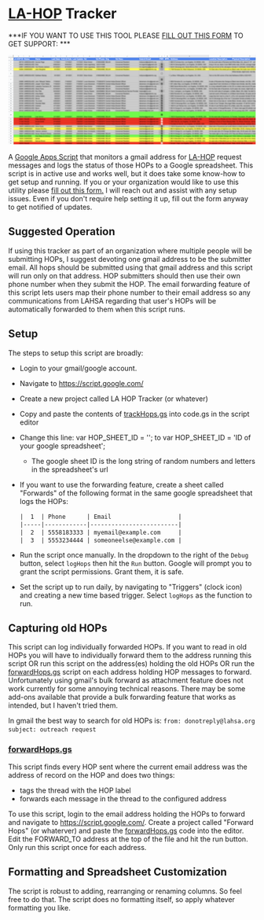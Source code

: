 # [LA-HOP](https://www.lahsa.org/portal/apps/la-hop/) Tracker

***IF YOU WANT TO USE THIS TOOL PLEASE [FILL OUT THIS FORM](https://docs.google.com/forms/d/1a6rOii5MONQSlbHpghopkAFF-Wb70R29dj9kAUEMkt4) TO GET SUPPORT: ***

![Log](https://raw.githubusercontent.com/bckohan/lahop-tracker/main/lahop_tracker.png)

A [Google Apps Script](https://developers.google.com/apps-script) that monitors a gmail address for [LA-HOP](https://www.lahsa.org/portal/apps/la-hop/request) request messages and logs the status
of those HOPs to a Google spreadsheet. This script is in active use and works well, but it does
take some know-how to get setup and running. If you or your organization would like to use
this utility please [fill out this form.](https://docs.google.com/forms/d/1a6rOii5MONQSlbHpghopkAFF-Wb70R29dj9kAUEMkt4)
I will reach out and assist with any setup issues. Even if you don't require help setting it up, fill
out the form anyway to get notified of updates.

## Suggested Operation
If using this tracker as part of an organization where multiple people will be submitting HOPs, I
suggest devoting one gmail address to be the submitter email. All hops should be submitted using
that gmail address and this script will run only on that address. HOP submitters should then use their
own phone number when they submit the HOP. The email forwarding feature of this script lets users
map their phone number to their email address so any communications from LAHSA regarding that user's
HOPs will be automatically forwarded to them when this script runs.

## Setup

The steps to setup this script are broadly:

- Login to your gmail/google account.
- Navigate to https://script.google.com/
- Create a new project called LA HOP Tracker (or whatever)
- Copy and paste the contents of [trackHops.gs](https://github.com/bckohan/lahop-tracker/blob/main/trackHops.gs) into code.gs in the script editor
- Change this line: var HOP_SHEET_ID = ''; to var HOP_SHEET_ID = 'ID of your google spreadsheet';
    - The google sheet ID is the long string of random numbers and letters in the spreadsheet's url
- If you want to use the forwarding feature, create a sheet called "Forwards" of the following format in the
same google spreadsheet that logs the HOPs:

      |  1  | Phone      | Email                   |
      |-----|------------|-------------------------|
      |  2  | 5558183333 | myemail@example.com     |
      |  3  | 5553234444 | someoneelse@example.com |
      
- Run the script once manually. In the dropdown to the right of the `Debug` button, select `logHops` then hit the `Run` button. Google will prompt you to grant the script permissions. Grant them, it is safe.
- Set the script up to run daily, by navigating to "Triggers" (clock icon) and creating a new time based trigger. Select `logHops` as the function to run.

## Capturing old HOPs

This script can log individually forwarded HOPs. If you want to read in old HOPs you will have
to individually forward them to the address running this script OR run this script on the address(es)
holding the old HOPs OR run the [forwardHops.gs](https://github.com/bckohan/lahop-tracker/blob/main/forwardHops.gs) script on each address holding HOP messages to forward.
Unfortunately using gmail's bulk forward as attachment feature does not work
currently for some annoying technical reasons. There may be some add-ons available that provide a
bulk forwarding feature that works as intended, but I haven't tried them.

In gmail the best way to search for old HOPs is: `from: donotreply@lahsa.org subject: outreach request`

### [forwardHops.gs](https://github.com/bckohan/lahop-tracker/blob/main/forwardHops.gs)

This script finds every HOP sent where the current email address was the address of record on the HOP and does two things:

* tags the thread with the HOP label
* forwards each message in the thread to the configured address

To use this script, login to the email address holding the HOPs to forward and navigate to https://script.google.com/. Create a project called "Forward Hops" (or whaterver) and paste the [forwardHops.gs](https://github.com/bckohan/lahop-tracker/blob/main/forwardHops.gs) code into the editor. Edit the FORWARD_TO address at the top of the file and hit the run button. Only run this script once for each address.

## Formatting and Spreadsheet Customization

The script is robust to adding, rearranging or renaming columns. So feel free to do that. The script does no formatting itself, so apply whatever formatting you like.
